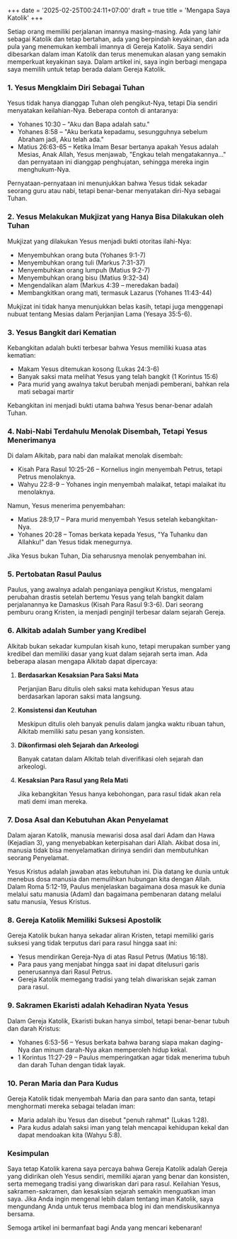 +++
date = '2025-02-25T00:24:11+07:00'
draft = true
title = 'Mengapa Saya Katolik'
+++

Setiap orang memiliki perjalanan imannya masing-masing. Ada yang lahir sebagai Katolik dan tetap bertahan, ada yang berpindah keyakinan, dan ada pula yang menemukan kembali imannya di Gereja Katolik. Saya sendiri dibesarkan dalam iman Katolik dan terus menemukan alasan yang semakin memperkuat keyakinan saya. Dalam artikel ini, saya ingin berbagi mengapa saya memilih untuk tetap berada dalam Gereja Katolik.

### 1. Yesus Mengklaim Diri Sebagai Tuhan

Yesus tidak hanya dianggap Tuhan oleh pengikut-Nya, tetapi Dia sendiri menyatakan keilahian-Nya. Beberapa contoh di antaranya:

- Yohanes 10:30 – "Aku dan Bapa adalah satu."
- Yohanes 8:58 – "Aku berkata kepadamu, sesungguhnya sebelum Abraham jadi, Aku telah ada."
- Matius 26:63-65 – Ketika Imam Besar bertanya apakah Yesus adalah Mesias, Anak Allah, Yesus menjawab, "Engkau telah mengatakannya..." dan pernyataan ini dianggap penghujatan, sehingga mereka ingin menghukum-Nya.

Pernyataan-pernyataan ini menunjukkan bahwa Yesus tidak sekadar seorang guru atau nabi, tetapi benar-benar menyatakan diri-Nya sebagai Tuhan.

### 2. Yesus Melakukan Mukjizat yang Hanya Bisa Dilakukan oleh Tuhan

Mukjizat yang dilakukan Yesus menjadi bukti otoritas ilahi-Nya:

- Menyembuhkan orang buta (Yohanes 9:1-7)
- Menyembuhkan orang tuli (Markus 7:31-37)
- Menyembuhkan orang lumpuh (Matius 9:2-7)
- Menyembuhkan orang bisu (Matius 9:32-34)
- Mengendalikan alam (Markus 4:39 – meredakan badai)
- Membangkitkan orang mati, termasuk Lazarus (Yohanes 11:43-44)

Mukjizat ini tidak hanya menunjukkan belas kasih, tetapi juga menggenapi nubuat tentang Mesias dalam Perjanjian Lama (Yesaya 35:5-6).

### 3. Yesus Bangkit dari Kematian

Kebangkitan adalah bukti terbesar bahwa Yesus memiliki kuasa atas kematian:

- Makam Yesus ditemukan kosong (Lukas 24:3-6)
- Banyak saksi mata melihat Yesus yang telah bangkit (1 Korintus 15:6)
- Para murid yang awalnya takut berubah menjadi pemberani, bahkan rela mati sebagai martir

Kebangkitan ini menjadi bukti utama bahwa Yesus benar-benar adalah Tuhan.

### 4. Nabi-Nabi Terdahulu Menolak Disembah, Tetapi Yesus Menerimanya

Di dalam Alkitab, para nabi dan malaikat menolak disembah:

- Kisah Para Rasul 10:25-26 – Kornelius ingin menyembah Petrus, tetapi Petrus menolaknya.
- Wahyu 22:8-9 – Yohanes ingin menyembah malaikat, tetapi malaikat itu menolaknya.

Namun, Yesus menerima penyembahan:

- Matius 28:9,17 – Para murid menyembah Yesus setelah kebangkitan-Nya.
- Yohanes 20:28 – Tomas berkata kepada Yesus, "Ya Tuhanku dan Allahku!" dan Yesus tidak menegurnya.

Jika Yesus bukan Tuhan, Dia seharusnya menolak penyembahan ini.

### 5. Pertobatan Rasul Paulus

Paulus, yang awalnya adalah penganiaya pengikut Kristus, mengalami perubahan drastis setelah bertemu Yesus yang telah bangkit dalam perjalanannya ke Damaskus (Kisah Para Rasul 9:3-6). Dari seorang pemburu orang Kristen, ia menjadi penginjil terbesar dalam sejarah Gereja.


### 6. Alkitab adalah Sumber yang Kredibel

Alkitab bukan sekadar kumpulan kisah kuno, tetapi merupakan sumber yang kredibel dan memiliki dasar yang kuat dalam sejarah serta iman. Ada beberapa alasan mengapa Alkitab dapat dipercaya:

1. **Berdasarkan Kesaksian Para Saksi Mata**

   Perjanjian Baru ditulis oleh saksi mata kehidupan Yesus atau berdasarkan laporan saksi mata langsung.

2. **Konsistensi dan Keutuhan**

   Meskipun ditulis oleh banyak penulis dalam jangka waktu ribuan tahun, Alkitab memiliki satu pesan yang konsisten.

3. **Dikonfirmasi oleh Sejarah dan Arkeologi**

   Banyak catatan dalam Alkitab telah diverifikasi oleh sejarah dan arkeologi.

4. **Kesaksian Para Rasul yang Rela Mati**

   Jika kebangkitan Yesus hanya kebohongan, para rasul tidak akan rela mati demi iman mereka.

### 7. Dosa Asal dan Kebutuhan Akan Penyelamat

Dalam ajaran Katolik, manusia mewarisi dosa asal dari Adam dan Hawa (Kejadian 3), yang menyebabkan keterpisahan dari Allah. Akibat dosa ini, manusia tidak bisa menyelamatkan dirinya sendiri dan membutuhkan seorang Penyelamat.

Yesus Kristus adalah jawaban atas kebutuhan ini. Dia datang ke dunia untuk menebus dosa manusia dan memulihkan hubungan kita dengan Allah. Dalam Roma 5:12-19, Paulus menjelaskan bagaimana dosa masuk ke dunia melalui satu manusia (Adam) dan bagaimana pembenaran datang melalui satu manusia, Yesus Kristus.

### 8. Gereja Katolik Memiliki Suksesi Apostolik

Gereja Katolik bukan hanya sekadar aliran Kristen, tetapi memiliki garis suksesi yang tidak terputus dari para rasul hingga saat ini:

- Yesus mendirikan Gereja-Nya di atas Rasul Petrus (Matius 16:18).
- Para paus yang menjabat hingga saat ini dapat ditelusuri garis penerusannya dari Rasul Petrus.
- Gereja Katolik memegang tradisi yang telah diwariskan sejak zaman para rasul.

### 9. Sakramen Ekaristi adalah Kehadiran Nyata Yesus

Dalam Gereja Katolik, Ekaristi bukan hanya simbol, tetapi benar-benar tubuh dan darah Kristus:

- Yohanes 6:53-56 – Yesus berkata bahwa barang siapa makan daging-Nya dan minum darah-Nya akan memperoleh hidup kekal.
- 1 Korintus 11:27-29 – Paulus memperingatkan agar tidak menerima tubuh dan darah Tuhan dengan tidak layak.

### 10. Peran Maria dan Para Kudus

Gereja Katolik tidak menyembah Maria dan para santo dan santa, tetapi menghormati mereka sebagai teladan iman:

- Maria adalah ibu Yesus dan disebut "penuh rahmat" (Lukas 1:28).
- Para kudus adalah saksi iman yang telah mencapai kehidupan kekal dan dapat mendoakan kita (Wahyu 5:8).

### Kesimpulan

Saya tetap Katolik karena saya percaya bahwa Gereja Katolik adalah Gereja yang didirikan oleh Yesus sendiri, memiliki ajaran yang benar dan konsisten, serta memegang tradisi yang diwariskan dari para rasul. Keilahian Yesus, sakramen-sakramen, dan kesaksian sejarah semakin menguatkan iman saya. Jika Anda ingin mengenal lebih dalam tentang iman Katolik, saya mengundang Anda untuk terus membaca blog ini dan mendiskusikannya bersama.

Semoga artikel ini bermanfaat bagi Anda yang mencari kebenaran!
